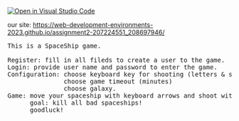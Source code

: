 [![Open in Visual Studio Code](https://classroom.github.com/assets/open-in-vscode-718a45dd9cf7e7f842a935f5ebbe5719a5e09af4491e668f4dbf3b35d5cca122.svg)](https://classroom.github.com/online_ide?assignment_repo_id=10790616&assignment_repo_type=AssignmentRepo)

our site: https://web-development-environments-2023.github.io/assignment2-207224551_208697946/

<pre>
This is a SpaceShip game. 

Register: fill in all fileds to create a user to the game.   
Login: provide user name and password to enter the game.   
Configuration: choose keyboard key for shooting (letters & space)  
               choose game timeout (minutes)  
               choose galaxy.   
Game: move your spaceship with keyboard arrows and shoot with your chosen key.   
      goal: kill all bad spaceships!  
      goodluck!
</pre>
